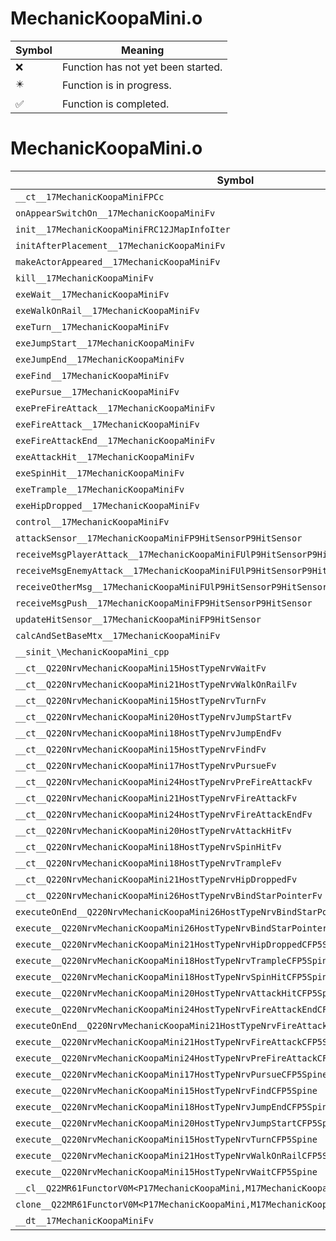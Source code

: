 # MechanicKoopaMini.o
| Symbol | Meaning 
| ------------- | ------------- 
| :x: | Function has not yet been started. 
| :eight_pointed_black_star: | Function is in progress. 
| :white_check_mark: | Function is completed. 


# MechanicKoopaMini.o
| Symbol | Decompiled? |
| ------------- | ------------- |
| `__ct__17MechanicKoopaMiniFPCc` | :x: |
| `onAppearSwitchOn__17MechanicKoopaMiniFv` | :x: |
| `init__17MechanicKoopaMiniFRC12JMapInfoIter` | :x: |
| `initAfterPlacement__17MechanicKoopaMiniFv` | :x: |
| `makeActorAppeared__17MechanicKoopaMiniFv` | :x: |
| `kill__17MechanicKoopaMiniFv` | :x: |
| `exeWait__17MechanicKoopaMiniFv` | :x: |
| `exeWalkOnRail__17MechanicKoopaMiniFv` | :x: |
| `exeTurn__17MechanicKoopaMiniFv` | :x: |
| `exeJumpStart__17MechanicKoopaMiniFv` | :x: |
| `exeJumpEnd__17MechanicKoopaMiniFv` | :x: |
| `exeFind__17MechanicKoopaMiniFv` | :x: |
| `exePursue__17MechanicKoopaMiniFv` | :x: |
| `exePreFireAttack__17MechanicKoopaMiniFv` | :x: |
| `exeFireAttack__17MechanicKoopaMiniFv` | :x: |
| `exeFireAttackEnd__17MechanicKoopaMiniFv` | :x: |
| `exeAttackHit__17MechanicKoopaMiniFv` | :x: |
| `exeSpinHit__17MechanicKoopaMiniFv` | :x: |
| `exeTrample__17MechanicKoopaMiniFv` | :x: |
| `exeHipDropped__17MechanicKoopaMiniFv` | :x: |
| `control__17MechanicKoopaMiniFv` | :x: |
| `attackSensor__17MechanicKoopaMiniFP9HitSensorP9HitSensor` | :x: |
| `receiveMsgPlayerAttack__17MechanicKoopaMiniFUlP9HitSensorP9HitSensor` | :x: |
| `receiveMsgEnemyAttack__17MechanicKoopaMiniFUlP9HitSensorP9HitSensor` | :x: |
| `receiveOtherMsg__17MechanicKoopaMiniFUlP9HitSensorP9HitSensor` | :x: |
| `receiveMsgPush__17MechanicKoopaMiniFP9HitSensorP9HitSensor` | :x: |
| `updateHitSensor__17MechanicKoopaMiniFP9HitSensor` | :x: |
| `calcAndSetBaseMtx__17MechanicKoopaMiniFv` | :x: |
| `__sinit_\MechanicKoopaMini_cpp` | :x: |
| `__ct__Q220NrvMechanicKoopaMini15HostTypeNrvWaitFv` | :x: |
| `__ct__Q220NrvMechanicKoopaMini21HostTypeNrvWalkOnRailFv` | :x: |
| `__ct__Q220NrvMechanicKoopaMini15HostTypeNrvTurnFv` | :x: |
| `__ct__Q220NrvMechanicKoopaMini20HostTypeNrvJumpStartFv` | :x: |
| `__ct__Q220NrvMechanicKoopaMini18HostTypeNrvJumpEndFv` | :x: |
| `__ct__Q220NrvMechanicKoopaMini15HostTypeNrvFindFv` | :x: |
| `__ct__Q220NrvMechanicKoopaMini17HostTypeNrvPursueFv` | :x: |
| `__ct__Q220NrvMechanicKoopaMini24HostTypeNrvPreFireAttackFv` | :x: |
| `__ct__Q220NrvMechanicKoopaMini21HostTypeNrvFireAttackFv` | :x: |
| `__ct__Q220NrvMechanicKoopaMini24HostTypeNrvFireAttackEndFv` | :x: |
| `__ct__Q220NrvMechanicKoopaMini20HostTypeNrvAttackHitFv` | :x: |
| `__ct__Q220NrvMechanicKoopaMini18HostTypeNrvSpinHitFv` | :x: |
| `__ct__Q220NrvMechanicKoopaMini18HostTypeNrvTrampleFv` | :x: |
| `__ct__Q220NrvMechanicKoopaMini21HostTypeNrvHipDroppedFv` | :x: |
| `__ct__Q220NrvMechanicKoopaMini26HostTypeNrvBindStarPointerFv` | :x: |
| `executeOnEnd__Q220NrvMechanicKoopaMini26HostTypeNrvBindStarPointerCFP5Spine` | :x: |
| `execute__Q220NrvMechanicKoopaMini26HostTypeNrvBindStarPointerCFP5Spine` | :x: |
| `execute__Q220NrvMechanicKoopaMini21HostTypeNrvHipDroppedCFP5Spine` | :x: |
| `execute__Q220NrvMechanicKoopaMini18HostTypeNrvTrampleCFP5Spine` | :x: |
| `execute__Q220NrvMechanicKoopaMini18HostTypeNrvSpinHitCFP5Spine` | :x: |
| `execute__Q220NrvMechanicKoopaMini20HostTypeNrvAttackHitCFP5Spine` | :x: |
| `execute__Q220NrvMechanicKoopaMini24HostTypeNrvFireAttackEndCFP5Spine` | :x: |
| `executeOnEnd__Q220NrvMechanicKoopaMini21HostTypeNrvFireAttackCFP5Spine` | :x: |
| `execute__Q220NrvMechanicKoopaMini21HostTypeNrvFireAttackCFP5Spine` | :x: |
| `execute__Q220NrvMechanicKoopaMini24HostTypeNrvPreFireAttackCFP5Spine` | :x: |
| `execute__Q220NrvMechanicKoopaMini17HostTypeNrvPursueCFP5Spine` | :x: |
| `execute__Q220NrvMechanicKoopaMini15HostTypeNrvFindCFP5Spine` | :x: |
| `execute__Q220NrvMechanicKoopaMini18HostTypeNrvJumpEndCFP5Spine` | :x: |
| `execute__Q220NrvMechanicKoopaMini20HostTypeNrvJumpStartCFP5Spine` | :x: |
| `execute__Q220NrvMechanicKoopaMini15HostTypeNrvTurnCFP5Spine` | :x: |
| `execute__Q220NrvMechanicKoopaMini21HostTypeNrvWalkOnRailCFP5Spine` | :x: |
| `execute__Q220NrvMechanicKoopaMini15HostTypeNrvWaitCFP5Spine` | :x: |
| `__cl__Q22MR61FunctorV0M<P17MechanicKoopaMini,M17MechanicKoopaMiniFPCvPv_v>CFv` | :x: |
| `clone__Q22MR61FunctorV0M<P17MechanicKoopaMini,M17MechanicKoopaMiniFPCvPv_v>CFP7JKRHeap` | :x: |
| `__dt__17MechanicKoopaMiniFv` | :x: |
